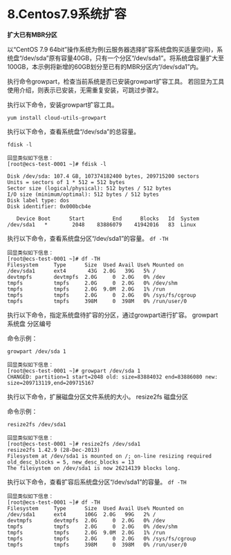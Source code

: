  # 8.Centos7.9系统扩容
 
 **扩大已有MBR分区** 

以“CentOS 7.9 64bit”操作系统为例(云服务器选择扩容系统盘购买适量空间)，系统盘“/dev/sda”原有容量40GB，只有一个分区“/dev/sda1”。将系统盘容量扩大至100GB，本示例将新增的60GB划分至已有的MBR分区内“/dev/sda1”内。

执行命令growpart，检查当前系统是否已安装growpart扩容工具。
若回显为工具使用介绍，则表示已安装，无需重复安装，可跳过步骤2。

执行以下命令，安装growpart扩容工具。

`yum install cloud-utils-growpart`

执行以下命令，查看系统盘“/dev/sda”的总容量。

`fdisk -l`


```
回显类似如下信息：
[root@ecs-test-0001 ~]# fdisk -l

Disk /dev/sda: 107.4 GB, 107374182400 bytes, 209715200 sectors
Units = sectors of 1 * 512 = 512 bytes
Sector size (logical/physical): 512 bytes / 512 bytes
I/O size (minimum/optimal): 512 bytes / 512 bytes
Disk label type: dos
Disk identifier: 0x000bcb4e

   Device Boot      Start         End      Blocks   Id  System
/dev/sda1   *        2048    83886079    41942016   83  Linux
```


执行以下命令，查看系统盘分区“/dev/sda1”的容量。
`df -TH`


```
回显类似如下信息：
[root@ecs-test-0001 ~]# df -TH
Filesystem     Type      Size  Used Avail Use% Mounted on
/dev/sda1      ext4       43G  2.0G   39G   5% /
devtmpfs       devtmpfs  2.0G     0  2.0G   0% /dev
tmpfs          tmpfs     2.0G     0  2.0G   0% /dev/shm
tmpfs          tmpfs     2.0G  9.0M  2.0G   1% /run
tmpfs          tmpfs     2.0G     0  2.0G   0% /sys/fs/cgroup
tmpfs          tmpfs     398M     0  398M   0% /run/user/0
```


执行以下命令，指定系统盘待扩容的分区，通过growpart进行扩容。
growpart 系统盘 分区编号

命令示例：

`growpart /dev/sda 1`


```
回显类似如下信息：
[root@ecs-test-0001 ~]# growpart /dev/sda 1
CHANGED: partition=1 start=2048 old: size=83884032 end=83886080 new: size=209713119,end=209715167
```


执行以下命令，扩展磁盘分区文件系统的大小。
resize2fs 磁盘分区

命令示例：

`resize2fs /dev/sda1`


```
回显类似如下信息：
[root@ecs-test-0001 ~]# resize2fs /dev/sda1
resize2fs 1.42.9 (28-Dec-2013)
Filesystem at /dev/sda1 is mounted on /; on-line resizing required
old_desc_blocks = 5, new_desc_blocks = 13
The filesystem on /dev/sda1 is now 26214139 blocks long.
```


执行以下命令，查看扩容后系统盘分区“/dev/sda1”的容量。
`df -TH`


```
回显类似如下信息：
[root@ecs-test-0001 ~]# df -TH
Filesystem     Type      Size  Used Avail Use% Mounted on
/dev/sda1      ext4      106G  2.0G   99G   2% /
devtmpfs       devtmpfs  2.0G     0  2.0G   0% /dev
tmpfs          tmpfs     2.0G     0  2.0G   0% /dev/shm
tmpfs          tmpfs     2.0G  9.0M  2.0G   1% /run
tmpfs          tmpfs     2.0G     0  2.0G   0% /sys/fs/cgroup
tmpfs          tmpfs     398M     0  398M   0% /run/user/0
```
